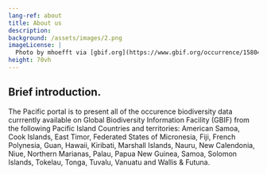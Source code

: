 ```yaml
---
lang-ref: about
title: About us
description:
background: /assets/images/2.png
imageLicense: |
  Photo by mhoefft via [gbif.org](https://www.gbif.org/occurrence/1580487687)
height: 70vh
---
```


## Brief introduction.

The Pacific portal is to present all of the occurence biodiversity data currrently available on Global Biodiversity Information Facility (GBIF) from the following Pacific Island Countries and territories:
American Samoa, Cook Islands, East Timor, Federated States of Micronesia, Fiji, French Polynesia, Guan, Hawaii, Kiribati, Marshall Islands, Nauru, New Calendonia, Niue, Northern Marianas, Palau, Papua New Guinea, Samoa, Solomon Islands, Tokelau, Tonga, Tuvalu, Vanuatu and Wallis & Futuna.
